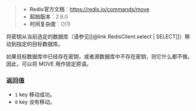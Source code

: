 > - **Redis官方文档**：https://redis.io/commands/move
> - **起始版本**：2.6.0
> - **时间复杂度**：O(1)

将密钥从当前选定的数据库（请参见[[@link RedisClient.select | SELECT]]）移动到指定的目标数据库。

如果目标数据库中已经存在密钥，或者源数据库中不存在密钥，则它什么都不做。 因此，可以将 MOVE 用作锁定原语。

### 返回值

- `1` key 移动成功。
- `0` key 没有移动。
